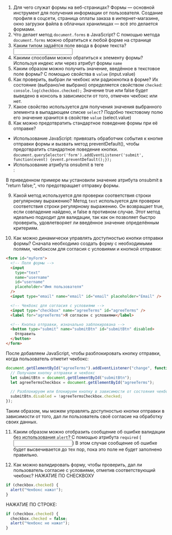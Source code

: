 1. Для чего служат формы на веб-страницах?
   Формы — основной инструмент для получения информации от пользователя. Создание профиля в соцсети, страница оплаты заказа в интернет-магазине, окно загрузки файла в облачных хранилищах — всё это делается формами.
2. Что делает метод `document.forms` в JavaScript?
   С помощью метода `document.forms` можно обратиться к любой форме на странице
3. Каким типом задаётся поле ввода в форме текста?
   <input type="text">
4. Какими способами можно обратиться к элементу формы?
   Используя индекс или через атрибут формы `name`
5. Каким образом можно получить значение, введённое в текстовое поле формы?
   С помощью свойства в `value` (input.value)
6. Как проверить, выбран ли чекбокс или радиокнопка в форме?
   Их состояние (выбрано/не выбрано) определяется свойством `checked`: `console.log(checkbox.checked);`
   Значение true или false будет выведено в консоль в зависимости от того, отмечен чекбокс или нет.
7. Какое свойство используется для получения значения выбранного элемента в выпадающем списке `select`?
   Подобно текстовому полю его значение хранится в свойстве `value` (select.value)
8. Как можно предотвратить стандартное поведение формы при её отправке?

- Использование JavaScript: привязать обработчик события к кнопке отправки формы и вызвать метод preventDefault(), чтобы предотвратить стандартное поведение кнопки.
  `document.querySelector('form').addEventListener('submit', function(event) {event.preventDefault();});`
- Использование атрибута onsubmit в теге <form>:
<form onsubmit="return false;">
<!-- Код формы -->
</form>
В приведенном примере мы установили значение атрибута onsubmit в "return false;", что предотвращает отправку формы.

9. Какой метод используется для проверки соответствия строки регулярному выражению?
   Метод `test` используется для проверки соответствия строки регулярному выражению. Он возвращает true, если совпадение найдено, и false в противном случае. Этот метод идеально подходит для валидации, так как он позволяет быстро проверить, удовлетворяет ли введённое значение определённым критериям.

10. Как можно динамически управлять доступностью кнопки отправки формы?
    Сначала необходимо создать форму с необходимыми полями, чекбоксом для согласия с условиями и кнопкой отправки:

```html
<form id="myForm">
  <!-- Поля формы -->
  <input
    type="text"
    name="username"
    id="username"
    placeholder="Имя пользователя"
  />
  <input type="email" name="email" id="email" placeholder="Email" />

  <!-- Чекбокс для согласия с условиями -->
  <input type="checkbox" name="agreeTerms" id="agreeTerms" />
  <label for="agreeTerms">Я согласен с условиями</label>

  <!-- Кнопка отправки, изначально заблокирована -->
  <button type="submit" name="submitBtn" id="submitBtn" disabled>
    Отправить
  </button>
</form>
```

После добавляем JavaScript, чтобы разблокировать кнопку отправки, когда пользователь отметит чекбокс:

```jsx
document.getElementById("agreeTerms").addEventListener("change", function () {
  // Получаем кнопку отправки и чекбокс
  let submitBtn = document.getElementById("submitBtn");
  let agreeTermsCheckbox = document.getElementById("agreeTerms");

  // Разблокируем или блокируем кнопку в зависимости от состояния чекбокса
  submitBtn.disabled = !agreeTermsCheckbox.checked;
});
```

Таким образом, мы можем управлять доступностью кнопки отправки в зависимости от того, дал ли пользователь своё согласие на обработку своих данных.

11. Каким образом можно отобразить сообщение об ошибке валидации без использования `alert`?
    С помощью атрибута `required` (<input type="text" name="text" class=”mytext” required>)
    В этом случае сообщение об ошибке будет высвечивается до тех пор, пока это поле не будет заполнено правильно.

12. Как можно валидировать форму, чтобы проверить, дал ли пользователь согласие с условиями, отметив соответствующий чекбокс?
    НАЖАТИЕ ПО CHECKBOXУ

```jsx
if (checkbox.checked) {
  alert("Чекбокс нажат");
}
```

НАЖАТИЕ ПО СТРОКЕ:

```jsx
if (checkbox.checked) {
  checkbox.checked = false;
  alert("Чекбокс не нажат");
}
```
